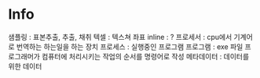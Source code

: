 # Info

샘플링 : 표본추출, 추출, 채취
텍셀 : 텍스쳐 좌표
inline : ?
프로세서 : cpu에서 기계어로 번역하는 하는일을 하는 장치
프로세스 : 실행중인 프로그램
프로그램 : exe 파일 프로그래머가 컴퓨터에 처리시키는 작업의 순서를 명령어로 작성
메타데이터 : 데이터를 위한 데이터


